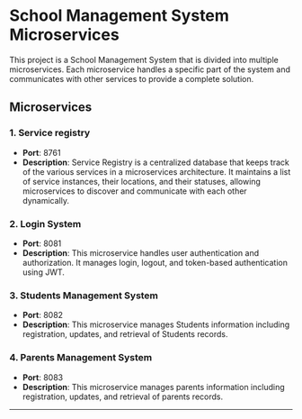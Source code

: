 # School Management System Microservices

This project is a School Management System that is divided into multiple microservices. Each microservice handles a specific part of the system and communicates with other services to provide a complete solution.

## Microservices

### 1. Service registry
- **Port**: 8761
- **Description**: Service Registry is a centralized database that keeps track of the various services in a microservices architecture. It maintains a list of service instances, their locations, and their statuses, allowing microservices to discover and communicate with each other dynamically.
### 2. Login System
- **Port**: 8081
- **Description**: This microservice handles user authentication and authorization. It manages login, logout, and token-based authentication using JWT.

### 3. Students Management System
- **Port**: 8082
- **Description**: This microservice manages Students information including registration, updates, and retrieval of Students records.

### 4. Parents Management System
- **Port**: 8083
- **Description**: This microservice manages parents information including registration, updates, and retrieval of parents records.

---

